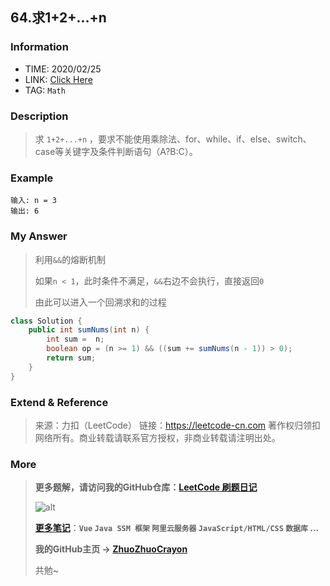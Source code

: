 ## 64.求1+2+…+n

### Information

* TIME: 2020/02/25
* LINK: [Click Here](https://leetcode-cn.com/problems/qiu-12n-lcof/)
* TAG: `Math`

### Description

> 求 `1+2+...+n` ，要求不能使用乘除法、for、while、if、else、switch、case等关键字及条件判断语句（A?B:C）。

### Example

```text
输入: n = 3
输出: 6
```

### My Answer

> 利用`&&`的熔断机制
>
> 如果`n < 1`，此时条件不满足，`&&`右边不会执行，直接返回`0`
>
> 由此可以进入一个回溯求和的过程

```java
class Solution {
    public int sumNums(int n) {
        int sum =  n;
        boolean op = (n >= 1) && ((sum += sumNums(n - 1)) > 0);
        return sum;
    }
}
```

### Extend & Reference

> 来源：力扣（LeetCode）
> 链接：https://leetcode-cn.com
> 著作权归领扣网络所有。商业转载请联系官方授权，非商业转载请注明出处。

### More

> **更多题解，请访问我的GitHub仓库：[LeetCode 刷题日记](https://github.com/ZhuoZhuoCrayon/my-Nodes/blob/master/Daily/README_2020.md)**
>
> ![alt](https://raw.githubusercontent.com/ZhuoZhuoCrayon/my-Nodes/master/Daily/img/mynode.png)
>
> [**更多笔记**](https://github.com/ZhuoZhuoCrayon/my-Nodes)：**`Vue` `Java SSM 框架` `阿里云服务器` `JavaScript/HTML/CSS`   `数据库` ...**
>
> **我的GitHub主页 -> [ZhuoZhuoCrayon](https://github.com/ZhuoZhuoCrayon)**
>
> 共勉~

